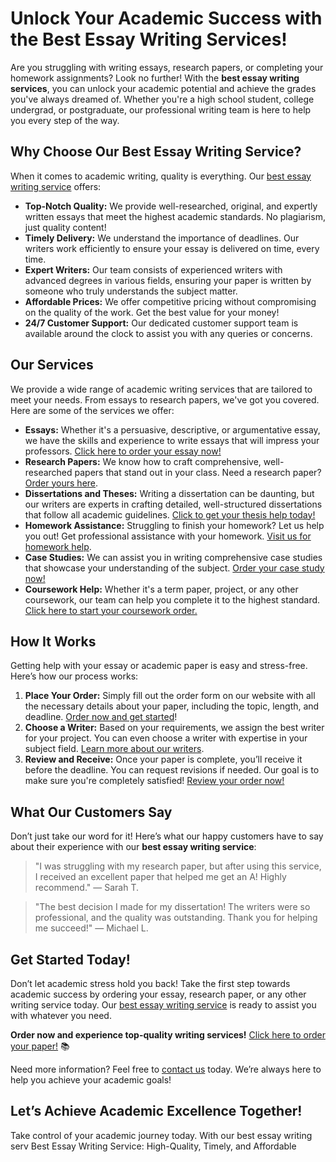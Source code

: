 <h1>Unlock Your Academic Success with the Best Essay Writing Services!</h1>

<p>Are you struggling with writing essays, research papers, or completing your homework assignments? Look no further! With the <strong>best essay writing services</strong>, you can unlock your academic potential and achieve the grades you've always dreamed of. Whether you're a high school student, college undergrad, or postgraduate, our professional writing team is here to help you every step of the way.</p>

<h2>Why Choose Our Best Essay Writing Service?</h2>

<p>When it comes to academic writing, quality is everything. Our <a href="https://tinyurl.com/topessay?keyword=best+essay+writing" target="_blank">best essay writing service</a> offers:</p>
<ul>
  <li><strong>Top-Notch Quality:</strong> We provide well-researched, original, and expertly written essays that meet the highest academic standards. No plagiarism, just quality content!</li>
  <li><strong>Timely Delivery:</strong> We understand the importance of deadlines. Our writers work efficiently to ensure your essay is delivered on time, every time.</li>
  <li><strong>Expert Writers:</strong> Our team consists of experienced writers with advanced degrees in various fields, ensuring your paper is written by someone who truly understands the subject matter.</li>
  <li><strong>Affordable Prices:</strong> We offer competitive pricing without compromising on the quality of the work. Get the best value for your money!</li>
  <li><strong>24/7 Customer Support:</strong> Our dedicated customer support team is available around the clock to assist you with any queries or concerns.</li>
</ul>

<h2>Our Services</h2>

<p>We provide a wide range of academic writing services that are tailored to meet your needs. From essays to research papers, we've got you covered. Here are some of the services we offer:</p>
<ul>
  <li><strong>Essays:</strong> Whether it's a persuasive, descriptive, or argumentative essay, we have the skills and experience to write essays that will impress your professors. <a href="https://tinyurl.com/topessay?keyword=best+essay+writing" target="_blank">Click here to order your essay now!</a></li>
  <li><strong>Research Papers:</strong> We know how to craft comprehensive, well-researched papers that stand out in your class. Need a research paper? <a href="https://tinyurl.com/topessay?keyword=best+essay+writing" target="_blank">Order yours here</a>.</li>
  <li><strong>Dissertations and Theses:</strong> Writing a dissertation can be daunting, but our writers are experts in crafting detailed, well-structured dissertations that follow all academic guidelines. <a href="https://tinyurl.com/topessay?keyword=best+essay+writing" target="_blank">Click to get your thesis help today!</a></li>
  <li><strong>Homework Assistance:</strong> Struggling to finish your homework? Let us help you out! Get professional assistance with your homework. <a href="https://tinyurl.com/topessay?keyword=best+essay+writing" target="_blank">Visit us for homework help</a>.</li>
  <li><strong>Case Studies:</strong> We can assist you in writing comprehensive case studies that showcase your understanding of the subject. <a href="https://tinyurl.com/topessay?keyword=best+essay+writing" target="_blank">Order your case study now!</a></li>
  <li><strong>Coursework Help:</strong> Whether it's a term paper, project, or any other coursework, our team can help you complete it to the highest standard. <a href="https://tinyurl.com/topessay?keyword=best+essay+writing" target="_blank">Click here to start your coursework order.</a></li>
</ul>

<h2>How It Works</h2>

<p>Getting help with your essay or academic paper is easy and stress-free. Here’s how our process works:</p>
<ol>
  <li><strong>Place Your Order:</strong> Simply fill out the order form on our website with all the necessary details about your paper, including the topic, length, and deadline. <a href="https://tinyurl.com/topessay?keyword=best+essay+writing" target="_blank">Order now and get started</a>!</li>
  <li><strong>Choose a Writer:</strong> Based on your requirements, we assign the best writer for your project. You can even choose a writer with expertise in your subject field. <a href="https://tinyurl.com/topessay?keyword=best+essay+writing" target="_blank">Learn more about our writers</a>.</li>
  <li><strong>Review and Receive:</strong> Once your paper is complete, you’ll receive it before the deadline. You can request revisions if needed. Our goal is to make sure you're completely satisfied! <a href="https://tinyurl.com/topessay?keyword=best+essay+writing" target="_blank">Review your order now!</a></li>
</ol>

<h2>What Our Customers Say</h2>

<p>Don’t just take our word for it! Here’s what our happy customers have to say about their experience with our <strong>best essay writing service</strong>:</p>

<blockquote>
  <p>"I was struggling with my research paper, but after using this service, I received an excellent paper that helped me get an A! Highly recommend." — Sarah T.</p>
</blockquote>

<blockquote>
  <p>"The best decision I made for my dissertation! The writers were so professional, and the quality was outstanding. Thank you for helping me succeed!" — Michael L.</p>
</blockquote>

<h2>Get Started Today!</h2>

<p>Don’t let academic stress hold you back! Take the first step towards academic success by ordering your essay, research paper, or any other writing service today. Our <a href="https://tinyurl.com/topessay?keyword=best+essay+writing" target="_blank">best essay writing service</a> is ready to assist you with whatever you need.</p>

<p><strong>Order now and experience top-quality writing services!</strong> <a href="https://tinyurl.com/topessay?keyword=best+essay+writing" target="_blank">Click here to order your paper!</a> 📚</p>

<p>Need more information? Feel free to <a href="https://tinyurl.com/topessay?keyword=best+essay+writing" target="_blank">contact us</a> today. We’re always here to help you achieve your academic goals!</p>

<h2>Let’s Achieve Academic Excellence Together!</h2>

<p>Take control of your academic journey today. With our best essay writing serv
Best Essay Writing Service: High-Quality, Timely, and Affordable
